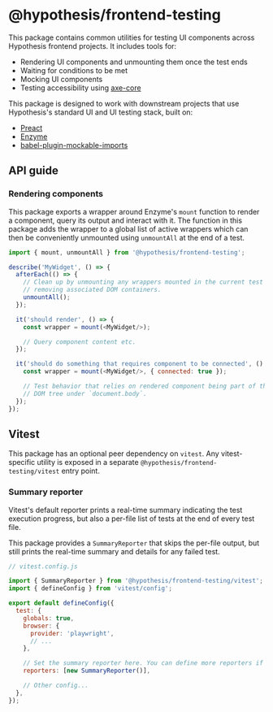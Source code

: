 # @hypothesis/frontend-testing

This package contains common utilities for testing UI components across
Hypothesis frontend projects. It includes tools for:

 - Rendering UI components and unmounting them once the test ends
 - Waiting for conditions to be met
 - Mocking UI components
 - Testing accessibility using [axe-core](https://github.com/dequelabs/axe-core)

This package is designed to work with downstream projects that use Hypothesis's
standard UI and UI testing stack, built on:

 - [Preact](https://preactjs.com)
 - [Enzyme](https://github.com/enzymejs/enzyme)
 - [babel-plugin-mockable-imports](https://github.com/robertknight/babel-plugin-mockable-imports)

## API guide

### Rendering components

This package exports a wrapper around Enzyme's `mount` function to render
a component, query its output and interact with it. The function in this
package adds the wrapper to a global list of active wrappers which can then
be conveniently unmounted using `unmountAll` at the end of a test.

```js
import { mount, unmountAll } from '@hypothesis/frontend-testing';

describe('MyWidget', () => {
  afterEach(() => {
    // Clean up by unmounting any wrappers mounted in the current test and
    // removing associated DOM containers.
    unmountAll();
  });

  it('should render', () => {
    const wrapper = mount(<MyWidget/>);

    // Query component content etc.
  });

  it('should do something that requires component to be connected', () => {
    const wrapper = mount(<MyWidget/>, { connected: true });

    // Test behavior that relies on rendered component being part of the
    // DOM tree under `document.body`.
  });
});
```

## Vitest

This package has an optional peer dependency on `vitest`. Any vitest-specific
utility is exposed in a separate `@hypothesis/frontend-testing/vitest` entry
point.

### Summary reporter

Vitest's default reporter prints a real-time summary indicating the test
execution progress, but also a per-file list of tests at the end of every test
file.

This package provides a `SummaryReporter` that skips the per-file output, but
still prints the real-time summary and details for any failed test.

```js
// vitest.config.js

import { SummaryReporter } from '@hypothesis/frontend-testing/vitest';
import { defineConfig } from 'vitest/config';

export default defineConfig({
  test: {
    globals: true,
    browser: {
      provider: 'playwright',
      // ...
    },

    // Set the summary reporter here. You can define more reporters if desired
    reporters: [new SummaryReporter()],

    // Other config...
  },
});
```

